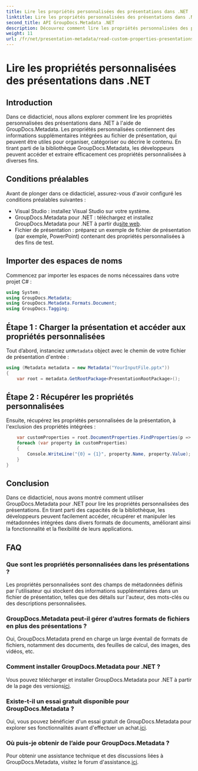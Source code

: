 ```yaml
---
title: Lire les propriétés personnalisées des présentations dans .NET
linktitle: Lire les propriétés personnalisées des présentations dans .NET
second_title: API GroupDocs.Metadata .NET
description: Découvrez comment lire les propriétés personnalisées des présentations dans .NET à l’aide de GroupDocs.Metadata. Accédez et récupérez efficacement les métadonnées.
weight: 11
url: /fr/net/presentation-metadata/read-custom-properties-presentations/
---
```


# Lire les propriétés personnalisées des présentations dans .NET

## Introduction
Dans ce didacticiel, nous allons explorer comment lire les propriétés personnalisées des présentations dans .NET à l'aide de GroupDocs.Metadata. Les propriétés personnalisées contiennent des informations supplémentaires intégrées au fichier de présentation, qui peuvent être utiles pour organiser, catégoriser ou décrire le contenu. En tirant parti de la bibliothèque GroupDocs.Metadata, les développeurs peuvent accéder et extraire efficacement ces propriétés personnalisées à diverses fins.
## Conditions préalables
Avant de plonger dans ce didacticiel, assurez-vous d'avoir configuré les conditions préalables suivantes :
- Visual Studio : installez Visual Studio sur votre système.
-  GroupDocs.Metadata pour .NET : téléchargez et installez GroupDocs.Metadata pour .NET à partir du[site web](https://releases.groupdocs.com/metadata/net/).
- Fichier de présentation : préparez un exemple de fichier de présentation (par exemple, PowerPoint) contenant des propriétés personnalisées à des fins de test.

## Importer des espaces de noms
Commencez par importer les espaces de noms nécessaires dans votre projet C# :
```csharp
using System;
using GroupDocs.Metadata;
using GroupDocs.Metadata.Formats.Document;
using GroupDocs.Tagging;
```
## Étape 1 : Charger la présentation et accéder aux propriétés personnalisées
 Tout d’abord, instanciez un`Metadata` object avec le chemin de votre fichier de présentation d'entrée :
```csharp
using (Metadata metadata = new Metadata("YourInputFile.pptx"))
{
    var root = metadata.GetRootPackage<PresentationRootPackage>();
```
## Étape 2 : Récupérer les propriétés personnalisées
Ensuite, récupérez les propriétés personnalisées de la présentation, à l'exclusion des propriétés intégrées :
```csharp
    var customProperties = root.DocumentProperties.FindProperties(p => !p.Tags.Contains(Tags.Document.BuiltIn));
    foreach (var property in customProperties)
    {
        Console.WriteLine("{0} = {1}", property.Name, property.Value);
    }
}
```

## Conclusion
Dans ce didacticiel, nous avons montré comment utiliser GroupDocs.Metadata pour .NET pour lire les propriétés personnalisées des présentations. En tirant parti des capacités de la bibliothèque, les développeurs peuvent facilement accéder, récupérer et manipuler les métadonnées intégrées dans divers formats de documents, améliorant ainsi la fonctionnalité et la flexibilité de leurs applications.

## FAQ
### Que sont les propriétés personnalisées dans les présentations ?
Les propriétés personnalisées sont des champs de métadonnées définis par l'utilisateur qui stockent des informations supplémentaires dans un fichier de présentation, telles que des détails sur l'auteur, des mots-clés ou des descriptions personnalisées.
### GroupDocs.Metadata peut-il gérer d’autres formats de fichiers en plus des présentations ?
Oui, GroupDocs.Metadata prend en charge un large éventail de formats de fichiers, notamment des documents, des feuilles de calcul, des images, des vidéos, etc.
### Comment installer GroupDocs.Metadata pour .NET ?
 Vous pouvez télécharger et installer GroupDocs.Metadata pour .NET à partir de la page des versions[ici](https://releases.groupdocs.com/metadata/net/).
### Existe-t-il un essai gratuit disponible pour GroupDocs.Metadata ?
 Oui, vous pouvez bénéficier d'un essai gratuit de GroupDocs.Metadata pour explorer ses fonctionnalités avant d'effectuer un achat.[ici](https://releases.groupdocs.com/).
### Où puis-je obtenir de l’aide pour GroupDocs.Metadata ?
 Pour obtenir une assistance technique et des discussions liées à GroupDocs.Metadata, visitez le forum d'assistance.[ici](https://forum.groupdocs.com/c/metadata/14).